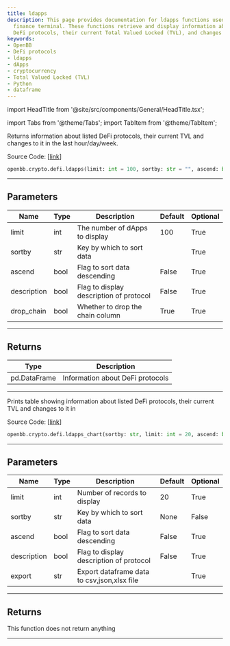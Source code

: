 ```yaml
---
title: ldapps
description: This page provides documentation for ldapps functions used in the OpenBB
  finance terminal. These functions retrieve and display information about listed
  DeFi protocols, their current Total Valued Locked (TVL), and changes to it.
keywords:
- OpenBB
- DeFi protocols
- ldapps
- dApps
- cryptocurrency
- Total Valued Locked (TVL)
- Python
- dataframe
---
```


import HeadTitle from '@site/src/components/General/HeadTitle.tsx';

<HeadTitle title="crypto.defi.ldapps - Reference | OpenBB SDK Docs" />

import Tabs from '@theme/Tabs';
import TabItem from '@theme/TabItem';

<Tabs>
<TabItem value="model" label="Model" default>

Returns information about listed DeFi protocols, their current TVL and changes to it in the last hour/day/week.

Source Code: [[link](https://github.com/OpenBB-finance/OpenBBTerminal/tree/main/openbb_terminal/cryptocurrency/defi/llama_model.py#L35)]

```python
openbb.crypto.defi.ldapps(limit: int = 100, sortby: str = "", ascend: bool = False, description: bool = False, drop_chain: bool = True)
```

---

## Parameters

| Name | Type | Description | Default | Optional |
| ---- | ---- | ----------- | ------- | -------- |
| limit | int | The number of dApps to display | 100 | True |
| sortby | str | Key by which to sort data |  | True |
| ascend | bool | Flag to sort data descending | False | True |
| description | bool | Flag to display description of protocol | False | True |
| drop_chain | bool | Whether to drop the chain column | True | True |


---

## Returns

| Type | Description |
| ---- | ----------- |
| pd.DataFrame | Information about DeFi protocols |
---

</TabItem>
<TabItem value="view" label="Chart">

Prints table showing information about listed DeFi protocols, their current TVL and changes to it in

Source Code: [[link](https://github.com/OpenBB-finance/OpenBBTerminal/tree/main/openbb_terminal/cryptocurrency/defi/llama_view.py#L94)]

```python
openbb.crypto.defi.ldapps_chart(sortby: str, limit: int = 20, ascend: bool = False, description: bool = False, export: str = "")
```

---

## Parameters

| Name | Type | Description | Default | Optional |
| ---- | ---- | ----------- | ------- | -------- |
| limit | int | Number of records to display | 20 | True |
| sortby | str | Key by which to sort data | None | False |
| ascend | bool | Flag to sort data descending | False | True |
| description | bool | Flag to display description of protocol | False | True |
| export | str | Export dataframe data to csv,json,xlsx file |  | True |


---

## Returns

This function does not return anything

---

</TabItem>
</Tabs>
